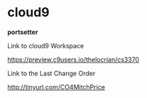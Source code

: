 # cloud9
**portsetter**

Link to cloud9 Workspace

https://preview.c9users.io/thelocrian/cs3370

Link to the Last Change Order

http://tinyurl.com/CO4MitchPrice